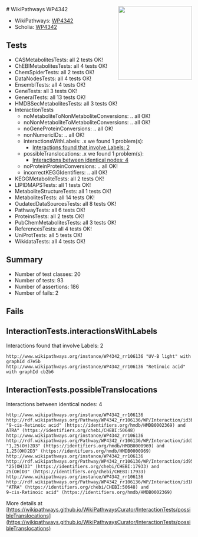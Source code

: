 <img style="float: right; width: 200px" src="https://upload.wikimedia.org/wikipedia/commons/thumb/8/83/Wplogo_with_text_500.png/640px-Wplogo_with_text_500.png" />
# WikiPathways WP4342

* WikiPathways: [WP4342](https://wikipathways.org/pathways/WP4342)
* Scholia: [WP4342](https://scholia.toolforge.org/wikipathways/WP4342)
## Tests
* CASMetabolitesTests: all 2 tests OK!
* ChEBIMetabolitesTests: all 4 tests OK!
* ChemSpiderTests: all 2 tests OK!
* DataNodesTests: all 4 tests OK!
* EnsemblTests: all 4 tests OK!
* GeneTests: all 3 tests OK!
* GeneralTests: all 13 tests OK!
* HMDBSecMetabolitesTests: all 3 tests OK!
* InteractionTests
    * noMetaboliteToNonMetaboliteConversions: .. all OK!
    * noNonMetaboliteToMetaboliteConversions: .. all OK!
    * noGeneProteinConversions: .. all OK!
    * nonNumericIDs: .. all OK!
    * interactionsWithLabels: .x we found 1 problem(s):
        * [Interactions found that involve Labels: 2](#630d2679)
    * possibleTranslocations: .x we found 1 problem(s):
        * [Interactions between identical nodes: 4](#1c118209)
    * noProteinProteinConversions: .. all OK!
    * incorrectKEGGIdentifiers: .. all OK!
* KEGGMetaboliteTests: all 2 tests OK!
* LIPIDMAPSTests: all 1 tests OK!
* MetaboliteStructureTests: all 1 tests OK!
* MetabolitesTests: all 14 tests OK!
* OudatedDataSourcesTests: all 8 tests OK!
* PathwayTests: all 6 tests OK!
* ProteinsTests: all 2 tests OK!
* PubChemMetabolitesTests: all 3 tests OK!
* ReferencesTests: all 4 tests OK!
* UniProtTests: all 5 tests OK!
* WikidataTests: all 4 tests OK!


## Summary

* Number of test classes: 20
* Number of tests: 93
* Number of assertions: 186
* Number of fails: 2

## Fails

<a name="630d2679" />

## InteractionTests.interactionsWithLabels

Interactions found that involve Labels: 2
```
http://www.wikipathways.org/instance/WP4342_rr106136 "UV-B light" with graphId d7e5b
http://www.wikipathways.org/instance/WP4342_rr106136 "Retinoic acid" with graphId cb2b6
```

<a name="1c118209" />

## InteractionTests.possibleTranslocations

Interactions between identical nodes: 4
```
http://www.wikipathways.org/instance/WP4342_rr106136 http://rdf.wikipathways.org/Pathway/WP4342_rr106136/WP/Interaction/id3b60e567 "9-cis-Retinoic acid" (https://identifiers.org/hmdb/HMDB0002369) and 
ATRA" (https://identifiers.org/chebi/CHEBI:50648)
http://www.wikipathways.org/instance/WP4342_rr106136 http://rdf.wikipathways.org/Pathway/WP4342_rr106136/WP/Interaction/idd3d33d9e "1,25(OH)2D3" (https://identifiers.org/hmdb/HMDB0000969) and 
1,25(OH)2D3" (https://identifiers.org/hmdb/HMDB0000969)
http://www.wikipathways.org/instance/WP4342_rr106136 http://rdf.wikipathways.org/Pathway/WP4342_rr106136/WP/Interaction/id95b27a2a "25(OH)D3" (https://identifiers.org/chebi/CHEBI:17933) and 
25(OH)D3" (https://identifiers.org/chebi/CHEBI:17933)
http://www.wikipathways.org/instance/WP4342_rr106136 http://rdf.wikipathways.org/Pathway/WP4342_rr106136/WP/Interaction/id10f4bf73 "ATRA" (https://identifiers.org/chebi/CHEBI:50648) and 
9-cis-Retinoic acid" (https://identifiers.org/hmdb/HMDB0002369)
```

More details at [https://wikipathways.github.io/WikiPathwaysCurator/InteractionTests/possibleTranslocations](https://wikipathways.github.io/WikiPathwaysCurator/InteractionTests/possibleTranslocations)

